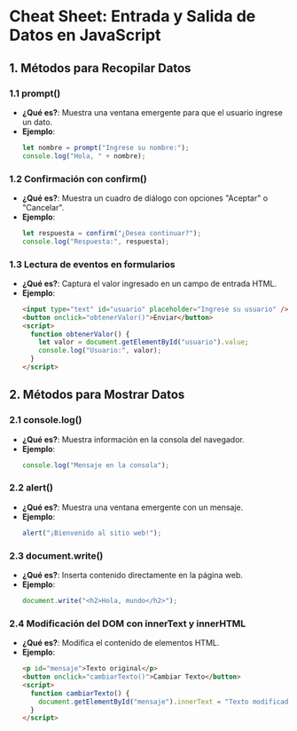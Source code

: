 # Cheat Sheet: Entrada y Salida de Datos en JavaScript

## 1. Métodos para Recopilar Datos

### 1.1 prompt()

- **¿Qué es?**: Muestra una ventana emergente para que el usuario ingrese un dato.
- **Ejemplo**:
  ```js
  let nombre = prompt("Ingrese su nombre:");
  console.log("Hola, " + nombre);
  ```

### 1.2 Confirmación con confirm()

- **¿Qué es?**: Muestra un cuadro de diálogo con opciones "Aceptar" o "Cancelar".
- **Ejemplo**:
  ```js
  let respuesta = confirm("¿Desea continuar?");
  console.log("Respuesta:", respuesta);
  ```

### 1.3 Lectura de eventos en formularios

- **¿Qué es?**: Captura el valor ingresado en un campo de entrada HTML.
- **Ejemplo**:
  ```html
  <input type="text" id="usuario" placeholder="Ingrese su usuario" />
  <button onclick="obtenerValor()">Enviar</button>
  <script>
    function obtenerValor() {
      let valor = document.getElementById("usuario").value;
      console.log("Usuario:", valor);
    }
  </script>
  ```

## 2. Métodos para Mostrar Datos

### 2.1 console.log()

- **¿Qué es?**: Muestra información en la consola del navegador.
- **Ejemplo**:
  ```js
  console.log("Mensaje en la consola");
  ```

### 2.2 alert()

- **¿Qué es?**: Muestra una ventana emergente con un mensaje.
- **Ejemplo**:
  ```js
  alert("¡Bienvenido al sitio web!");
  ```

### 2.3 document.write()

- **¿Qué es?**: Inserta contenido directamente en la página web.
- **Ejemplo**:
  ```js
  document.write("<h2>Hola, mundo</h2>");
  ```

### 2.4 Modificación del DOM con innerText y innerHTML

- **¿Qué es?**: Modifica el contenido de elementos HTML.
- **Ejemplo**:
  ```html
  <p id="mensaje">Texto original</p>
  <button onclick="cambiarTexto()">Cambiar Texto</button>
  <script>
    function cambiarTexto() {
      document.getElementById("mensaje").innerText = "Texto modificado";
    }
  </script>
  ```
